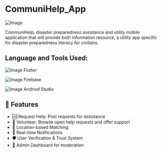 # CommuniHelp_App 
![Image](https://github.com/user-attachments/assets/fec0b2cd-e3cd-4fe7-97cc-c4b8ef548d20)

CommuniHelp, disaster preparedness assistance and utility mobile application that will provide both information resource, a utility app specific for disaster preparedness literacy for civilians. 

## Language and Tools Used:

![Image](https://github.com/user-attachments/assets/5edeaaa9-90bf-49ac-8ece-b807ea517d63) Flutter 

![Image](https://github.com/user-attachments/assets/f9a296e5-2179-4dd9-a3c9-1a8b9d9e81f7) Firebase 

![Image](https://github.com/user-attachments/assets/3844c393-e1e0-47d0-b2d5-d6451bafc2e2) Andriod Studio

## 🚀 Features

- 🆘 Request Help: Post requests for assistance
- 💪 Volunteer: Browse open help requests and offer support
- 📍 Location-based Matching
- 🔔 Real-time Notifications
- 🛡️ User Verification & Trust System
- 🧭 Admin Dashboard for moderation
